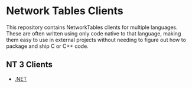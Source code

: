 # Network Tables Clients

This repository contains NetworkTables clients for multiple languages. These are often written using only code native to that language, making them easy to use in external projects without needing to figure out how to package and ship C or C++ code.

## NT 3 Clients

* [.NET](#nt3/dotnet)
